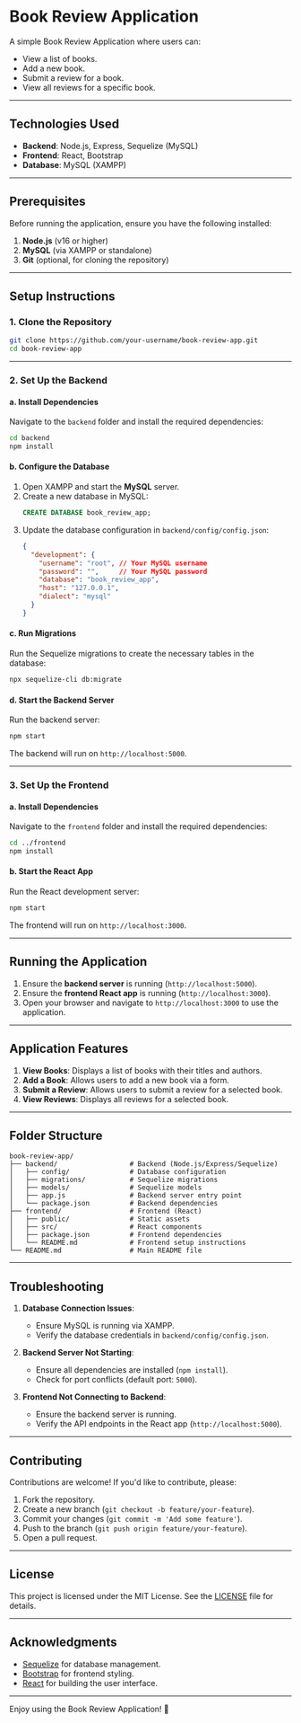 # **Book Review Application**

A simple Book Review Application where users can:
- View a list of books.
- Add a new book.
- Submit a review for a book.
- View all reviews for a specific book.

---

## **Technologies Used**
- **Backend**: Node.js, Express, Sequelize (MySQL)
- **Frontend**: React, Bootstrap
- **Database**: MySQL (XAMPP)

---

## **Prerequisites**
Before running the application, ensure you have the following installed:
1. **Node.js** (v16 or higher)
2. **MySQL** (via XAMPP or standalone)
3. **Git** (optional, for cloning the repository)

---

## **Setup Instructions**

### 1. Clone the Repository
```bash
git clone https://github.com/your-username/book-review-app.git
cd book-review-app
```

---

### 2. Set Up the Backend

#### a. Install Dependencies
Navigate to the `backend` folder and install the required dependencies:
```bash
cd backend
npm install
```

#### b. Configure the Database
1. Open XAMPP and start the **MySQL** server.
2. Create a new database in MySQL:
   ```sql
   CREATE DATABASE book_review_app;
   ```
3. Update the database configuration in `backend/config/config.json`:
   ```json
   {
     "development": {
       "username": "root", // Your MySQL username
       "password": "",     // Your MySQL password
       "database": "book_review_app",
       "host": "127.0.0.1",
       "dialect": "mysql"
     }
   }
   ```

#### c. Run Migrations
Run the Sequelize migrations to create the necessary tables in the database:
```bash
npx sequelize-cli db:migrate
```

#### d. Start the Backend Server
Run the backend server:
```bash
npm start
```
The backend will run on `http://localhost:5000`.

---

### 3. Set Up the Frontend

#### a. Install Dependencies
Navigate to the `frontend` folder and install the required dependencies:
```bash
cd ../frontend
npm install
```

#### b. Start the React App
Run the React development server:
```bash
npm start
```
The frontend will run on `http://localhost:3000`.

---

## **Running the Application**
1. Ensure the **backend server** is running (`http://localhost:5000`).
2. Ensure the **frontend React app** is running (`http://localhost:3000`).
3. Open your browser and navigate to `http://localhost:3000` to use the application.

---

## **Application Features**
1. **View Books**: Displays a list of books with their titles and authors.
2. **Add a Book**: Allows users to add a new book via a form.
3. **Submit a Review**: Allows users to submit a review for a selected book.
4. **View Reviews**: Displays all reviews for a selected book.

---

## **Folder Structure**
```
book-review-app/
├── backend/                  # Backend (Node.js/Express/Sequelize)
│   ├── config/               # Database configuration
│   ├── migrations/           # Sequelize migrations
│   ├── models/               # Sequelize models
│   ├── app.js                # Backend server entry point
│   └── package.json          # Backend dependencies
├── frontend/                 # Frontend (React)
│   ├── public/               # Static assets
│   ├── src/                  # React components
│   ├── package.json          # Frontend dependencies
│   └── README.md             # Frontend setup instructions
└── README.md                 # Main README file
```

---

## **Troubleshooting**
1. **Database Connection Issues**:
   - Ensure MySQL is running via XAMPP.
   - Verify the database credentials in `backend/config/config.json`.

2. **Backend Server Not Starting**:
   - Ensure all dependencies are installed (`npm install`).
   - Check for port conflicts (default port: `5000`).

3. **Frontend Not Connecting to Backend**:
   - Ensure the backend server is running.
   - Verify the API endpoints in the React app (`http://localhost:5000`).

---

## **Contributing**
Contributions are welcome! If you'd like to contribute, please:
1. Fork the repository.
2. Create a new branch (`git checkout -b feature/your-feature`).
3. Commit your changes (`git commit -m 'Add some feature'`).
4. Push to the branch (`git push origin feature/your-feature`).
5. Open a pull request.

---

## **License**
This project is licensed under the MIT License. See the [LICENSE](LICENSE) file for details.

---

## **Acknowledgments**
- [Sequelize](https://sequelize.org/) for database management.
- [Bootstrap](https://getbootstrap.com/) for frontend styling.
- [React](https://reactjs.org/) for building the user interface.

---

Enjoy using the Book Review Application! 🚀


